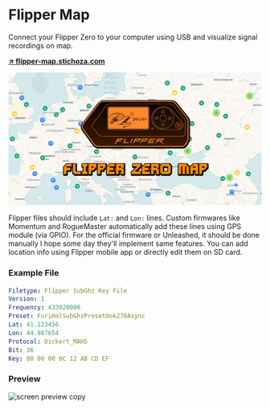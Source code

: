 # Flipper Map

Connect your Flipper Zero to your computer using USB and visualize signal recordings on map.

**[↗ flipper-map.stichoza.com](https://flipper-map.stichoza.com)**

![Flipper Zero Map](./public/flipper-zero-cover.png)


Flipper files should include `Lat:` and `Lon:` lines. Custom firmwares like Momentum and RogueMaster automatically add these lines using GPS module (via GPIO). For the official firmware or Unleashed, it should be done manually I hope some day they'll implement same features. You can add location info using Flipper mobile app or directly edit them on SD card.

### Example File

```yaml
Filetype: Flipper SubGhz Key File
Version: 1
Frequency: 433920000
Preset: FuriHalSubGhzPresetOok270Async
Lat: 41.123456
Lon: 44.987654
Protocol: Dickert_MAHS
Bit: 36
Key: 00 00 00 0C 12 AB CD EF
```

### Preview

<img width="1825" height="1008" alt="screen preview copy" src="https://github.com/user-attachments/assets/20384336-1c16-4fc4-a9a4-7c7bd08107f8" />
